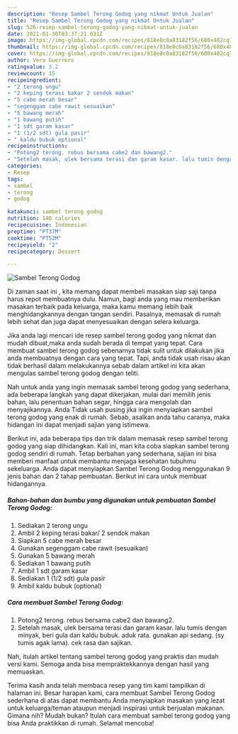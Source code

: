 ```yaml
---
description: "Resep Sambel Terong Godog yang nikmat Untuk Jualan"
title: "Resep Sambel Terong Godog yang nikmat Untuk Jualan"
slug: 526-resep-sambel-terong-godog-yang-nikmat-untuk-jualan
date: 2021-01-30T03:37:21.631Z
image: https://img-global.cpcdn.com/recipes/818e8c0a83182f56/680x482cq70/sambel-terong-godog-foto-resep-utama.jpg
thumbnail: https://img-global.cpcdn.com/recipes/818e8c0a83182f56/680x482cq70/sambel-terong-godog-foto-resep-utama.jpg
cover: https://img-global.cpcdn.com/recipes/818e8c0a83182f56/680x482cq70/sambel-terong-godog-foto-resep-utama.jpg
author: Vera Guerrero
ratingvalue: 3.2
reviewcount: 15
recipeingredient:
- "2 terong ungu"
- "2 keping terasi bakar 2 sendok makan"
- "5 cabe merah besar"
- "segenggam cabe rawit sesuaikan"
- "5 bawang merah"
- "1 bawang putih"
- "1 sdt garam kasar"
- "1 (1/2 sdt) gula pasir"
- " kaldu bubuk optional"
recipeinstructions:
- "Potong2 terong. rebus bersama cabe2 dan bawang2."
- "Setelah masak, ulek bersama terasi dan garam kasar. lalu tumis dengan minyak, beri gula dan kaldu bubuk. aduk rata. gunakan api sedang. (sy tumis agak lama). cek rasa dan sajikan."
categories:
- Resep
tags:
- sambel
- terong
- godog

katakunci: sambel terong godog 
nutrition: 140 calories
recipecuisine: Indonesian
preptime: "PT37M"
cooktime: "PT52M"
recipeyield: "2"
recipecategory: Dessert

---
```



![Sambel Terong Godog](https://img-global.cpcdn.com/recipes/818e8c0a83182f56/680x482cq70/sambel-terong-godog-foto-resep-utama.jpg)

Di zaman  saat ini , kita memang dapat membeli masakan siap saji tanpa harus repot membuatnya dulu. Namun, bagi anda yang mau memberikan masakan terbaik pada keluarga, maka kamu memang lebih baik menghidangkannya dengan tangan sendiri. Pasalnya, memasak di rumah lebih sehat dan juga dapat menyesuaikan dengan selera keluarga.

Jika anda lagi mencari ide resep sambel terong godog yang nikmat dan mudah dibuat,maka anda sudah berada di tempat yang tepat. Cara membuat sambel terong godog  sebenarnya tidak sulit untuk dilakukan jika anda membuatnya dengan cara yang tepat. Tapi, anda tidak usah risau akan tidak berhasil dalam melakukannya 
sebab dalam artikel ini kita akan mengulas sambel terong godog dengan teliti.  



Nah untuk anda yang ingin memasak sambel terong godog yang sederhana, ada beberapa langkah yang dapat dikerjakan, mulai dari memilih jenis bahan, lalu penentuan bahan segar, hingga cara mengolah dan menyajikannya. Anda Tidak usah pusing jika ingin menyiapkan sambel terong godog yang enak di rumah. Sebab, asalkan anda  tahu caranya, maka hidangan ini dapat menjadi sajian yang istimewa.

Berikut ini, ada beberapa tips dan trik dalam memasak resep sambel terong godog yang siap dihidangkan. Kali ini, mari kita coba siapkan sambel terong godog sendiri di rumah. Tetap berbahan yang sederhana, sajian ini bisa memberi manfaat untuk membantu menjaga kesehatan tubuhmu sekeluarga. Anda dapat menyiapkan Sambel Terong Godog menggunakan 9 jenis bahan dan 2 tahap pembuatan. Berikut ini cara untuk membuat hidangannya.

<!--inarticleads1-->

##### Bahan-bahan dan bumbu yang digunakan untuk pembuatan Sambel Terong Godog:

1. Sediakan 2 terong ungu
1. Ambil 2 keping terasi bakar/ 2 sendok makan
1. Siapkan 5 cabe merah besar
1. Gunakan segenggam cabe rawit (sesuaikan)
1. Gunakan 5 bawang merah
1. Sediakan 1 bawang putih
1. Ambil 1 sdt garam kasar
1. Sediakan 1 (1/2 sdt) gula pasir
1. Ambil  kaldu bubuk (optional)




<!--inarticleads2-->

##### Cara membuat Sambel Terong Godog:

1. Potong2 terong. rebus bersama cabe2 dan bawang2.
1. Setelah masak, ulek bersama terasi dan garam kasar. lalu tumis dengan minyak, beri gula dan kaldu bubuk. aduk rata. gunakan api sedang. (sy tumis agak lama). cek rasa dan sajikan.




Nah, itulah artikel tentang  sambel terong godog  yang praktis dan mudah versi kami. Semoga anda bisa mempraktekkannya dengan hasil yang memuaskan. 

Terima kasih anda telah membaca resep yang tim kami tampilkan di halaman ini. Besar harapan kami, cara membuat  Sambel Terong Godog sederhana di atas dapat membantu Anda menyiapkan masakan yang lezat untuk keluarga/teman ataupun menjadi inspirasi untuk berjualan makanan. Gimana nih? Mudah bukan? Itulah cara membuat sambel terong godog yang bisa Anda praktikkan di rumah. Selamat mencoba!

